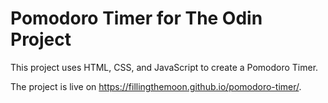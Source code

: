 # Pomodoro Timer for The Odin Project

This project uses HTML, CSS, and JavaScript to create a Pomodoro Timer.

The project is live on https://fillingthemoon.github.io/pomodoro-timer/.
